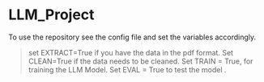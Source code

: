 # LLM_Project

To use the repository see the config file and set the variables accordingly.

>set EXTRACT=True if you have the data in the pdf format.
Set CLEAN=True if the data needs to be cleaned.
Set TRAIN = True, for training the LLM Model.
Set EVAL =  True to test the model .
